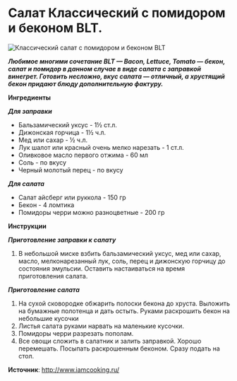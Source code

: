 # Салат Классический с помидором и беконом BLT.

![Классический салат с помидором и беконом BLT](/images/Kulinar/Salad/bltsalad.jpg 'Классический салат с помидором и беконом BLT')

_**Любимое многими сочетание BLT — Bacon, Lettuce, Tomato — бекон, салат и помидор в данном случае в виде салата с заправкой винегрет. Готовить несложно, вкус салата — отличный, а хрустящий бекон придают блюду дополнительную фактуру.**_

**Ингредиенты**

_**Для заправки**_

- Бальзамический уксус - 1½ ст.л.
- Дижонская горчица - 1½ ч.л.
- Мед или сахар - ½ ч.л.
- Лук шалот или красный очень мелко нарезать - 1 ст.л.
- Оливковое масло первого отжима - 60 мл
- Соль - по вкусу
- Черный молотый перец  - по вкусу

_**Для салата**_

- Салат айсберг или руккола - 150 гр
- Бекон - 4 ломтика
- Помидоры черри можно разноцветные  - 200 гр

**Инструкции**

_**Приготовление заправки к салату**_

1. В небольшой миске взбить бальзамический уксус, мед или сахар, масло, мелконарезанный лук, соль, перец и дижонскую горчицу до состояния эмульсии. Оставить настаиваться на время приготовления салата.

_**Приготовление салата**_

1. На сухой сковородке обжарить полоски бекона до хруста. Выложить на бумажные полотенца и дать остыть. Руками раскрошить бекон на небольшие кусочки
2. Листья салата руками нарвать на маленькие кусочки.
3. Помидоры черри разрезать пополам.
4. Все овощи сложить в салатник и залить заправкой. Хорошо перемешать. Посыпать раскрошенным беконом. Сразу подать на стол.

**Источник**: http://www.iamcooking.ru/

